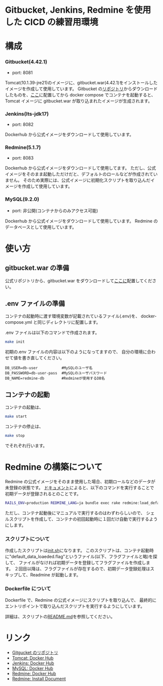 # Gitbucket, Jenkins, Redmine を使用した CICD の練習用環境

# 構成

### Gitbucket(4.42.1)

- port: 8081

Tomcat(10.1.39-jre21)のイメージに、gitbucket.war(4.42.1)をインストールしたイメージを作成して使用しています。
Gitbucket の[リポジトリ](https://github.com/gitbucket/gitbucket/releases)からダウンロードしたものを、[ここ](./dockerfiles/gitbucket/resources/gitbucket-4.42.1/)に配置してから docker compose でコンテナを起動すると、Tomcat イメージに gitbucket.war が取り込まれたイメージが生成されます。

### Jenkins(lts-jdk17)

- port: 8082

Dockerhub から公式イメージをダウンロードして使用しています。

### Redmine(5.1.7)

- port: 8083

Dockerhub から公式イメージをダウンロードして使用してます。
ただし、公式イメージをそのまま起動しただけだと、デフォルトのロールなどが作成されていません。
そのため実際には、公式イメージに初期化スクリプトを取り込んだイメージを作成して使用しています。

### MySQL(9.2.0)

- port: 非公開(コンテナからのみアクセス可能)

Dockerhub から公式イメージをダウンロードして使用しています。
Redmine のデータベースとして使用しています。

# 使い方

## gitbucket.war の準備

公式リポジトリから、gitbucket.war をダウンロードして[ここに](./dockerfiles/gitbucket/resources/gitbucket-4.42.1/)配置してください。

## .env ファイルの準備

コンテナの起動時に渡す環境変数が記載されているファイル(.env)を、
docker-compose.yml と同じディレクトリに配置します。

.env ファイルは以下のコマンドで作成されます。

```bash
make init
```

初期の.env ファイルの内容は以下のようになってますので、
自分の環境に合わせて値を書き直してください。

```text
DB_USER=db-user           #MySQLのユーザ名
DB_PASSWORD=db-user-pass  #MySQLのユーザパスワード
DB_NAME=redmine-db        #Redmineが使用するDB名
```

## コンテナの起動

コンテナの起動は、

```bash
make start
```

コンテナの停止は、

```bash
make stop
```

でそれぞれ行います。

# Redmine の構築について

Redmine の公式イメージをそのまま使用した場合、初期ロールなどのデータが未登録の状態です。
[ドキュメント](https://www.redmine.org/projects/redmine/wiki/RedmineInstall)によると、以下のコマンドを実行することで初期データが登録されるとのことです。

```bash
RAILS_ENV=production REDMINE_LANG=ja bundle exec rake redmine:load_default_data
```

ただし、コンテナ起動後にマニュアルで実行するのはわずわらしいので、
シェルスクリプトを作成して、コンテナの初回起動時に１回だけ自動で実行するようにします。

### スクリプトについて

作成したスクリプトは[init.sh](./dockerfiles/redmine/resources/init.sh)になります。
このスクリプトは、コンテナ起動時に"default_data_loaeded.flag"というファイル(以下、フラグファイルと略)を探して、
ファイルがなければ初期データを登録してフラグファイルを作成します。
２回目以降は、フラグファイルが存在するので、初期データ登録処理はスキップして、Readmine が起動します。

### Dockerfile について

Dockerfile で、Redmine の公式イメージにスクリプトを取り込んで、
最終的にエントリポイントで取り込んだスクリプトを実行するようにしています。

詳細は、スクリプトの[README.md](./dockerfiles/redmine/resources/README.md)を参照してください。

# リンク

- [Gitgucket のリポジトリ](https://github.com/gitbucket/gitbucket/releases)
- [Tomcat: Docker Hub](https://hub.docker.com/_/tomcat)
- [Jenkins: Docker Hub](https://hub.docker.com/r/jenkins/jenkins)
- [MySQL: Docker Hub](https://hub.docker.com/_/mysql)
- [Redmine: Docker Hub](https://hub.docker.com/_/redmine)
- [Redmine: Install Document](https://www.redmine.org/projects/redmine/wiki/RedmineInstall)
